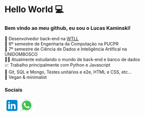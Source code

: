# Hello World 💻

### Bem vindo ao meu github, eu sou o Lucas Kaminski! 

💼 Desenvolvedor back-end na [WTLL](https://wtlltech.com/) <br/>
📒 6º semestre de Engenharia da Computação na PUCPR <br/>
📕 7º semestre de Ciência de Dados e Inteligência Artifical na UNIDOMBOSCO <br/>
👨‍💻 Atualmente estudando o mundo de back-end e banco de dados <br/>
📈 Trabalho principalmente com Python e Javascript <br/>
🔧 Git, SQL e Mongo, Testes unitários e e2e, HTML e CSS, etc... <br/>
🌱 Vegan & minimalist <br/>

### Sociais

<a href="https://www.linkedin.com/in/lucas-kaminski/" target="_blank">
  <img align="left" alt="Lucas Kaminski LinkedIn" src="./icons/icons8-linkedin-48.png" />
</a>
<a href="https://api.whatsapp.com/send?phone=5541998119091" target="_blank">
  <img align="left" alt="Lucas Kaminski Whatsapp" src="./icons/icons8-whatsapp-48.png" />
</a>
